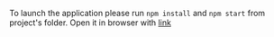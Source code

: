To launch the application please run `npm install` and `npm start` from project's folder.
Open it in browser with [link](http://localhost:8000)